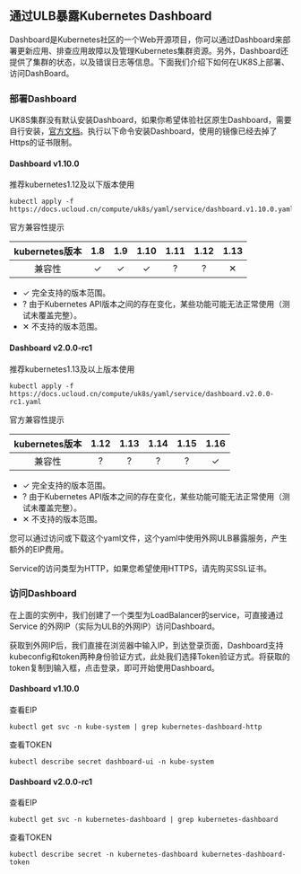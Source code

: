 
## 通过ULB暴露Kubernetes Dashboard


Dashboard是Kubernetes社区的一个Web开源项目，你可以通过Dashboard来部署更新应用、排查应用故障以及管理Kubernetes集群资源。另外，Dashboard还提供了集群的状态，以及错误日志等信息。下面我们介绍下如何在UK8S上部署、访问DashBoard。

### 部署Dashboard

UK8S集群没有默认安装Dashboard，如果你希望体验社区原生Dashboard，需要自行安装，[官方文档](https://github.com/kubernetes/dashboard/releases)。执行以下命令安装Dashboard，使用的镜像已经去掉了Https的证书限制。

#### Dashboard v1.10.0

推荐kubernetes1.12及以下版本使用

```
kubectl apply -f https://docs.ucloud.cn/compute/uk8s/yaml/service/dashboard.v1.10.0.yaml
```
官方兼容性提示

|kubernetes版本|1.8|1.9|1.10|1.11|1.12|1.13|
|:-:|:-:|:-:|:-:|:-:|:-:|:-:|
|兼容性|✓|✓|✓|?|?|✕|

* ✓ 完全支持的版本范围。
* ? 由于Kubernetes API版本之间的存在变化，某些功能可能无法正常使用（测试未覆盖完整）。
* ✕ 不支持的版本范围。

#### Dashboard v2.0.0-rc1

推荐kubernetes1.13及以上版本使用

```
kubectl apply -f https://docs.ucloud.cn/compute/uk8s/yaml/service/dashboard.v2.0.0-rc1.yaml
```
官方兼容性提示

|kubernetes版本|1.12|1.13|1.14|1.15|1.16|
|:-:|:-:|:-:|:-:|:-:|:-:|
|兼容性|?|?|?|?|✓|

* ✓ 完全支持的版本范围。
* ? 由于Kubernetes API版本之间的存在变化，某些功能可能无法正常使用（测试未覆盖完整）。
* ✕ 不支持的版本范围。


您可以通过访问或下载这个yaml文件，这个yaml中使用外网ULB暴露服务，产生额外的EIP费用。

Service的访问类型为HTTP，如果您希望使用HTTPS，请先购买SSL证书。


### 访问Dashboard

在上面的实例中，我们创建了一个类型为LoadBalancer的service，可直接通过Service 的外网IP（实际为ULB的外网IP）访问Dashboard。

获取到外网IP后，我们直接在浏览器中输入IP，到达登录页面，Dashboard支持kubeconfig和token两种身份验证方式，此处我们选择Token验证方式。将获取的token复制到输入框，点击登录，即可开始使用Dashboard。


#### Dashboard v1.10.0
查看EIP
```
kubectl get svc -n kube-system | grep kubernetes-dashboard-http 
```
查看TOKEN
```
kubectl describe secret dashboard-ui -n kube-system
```

#### Dashboard v2.0.0-rc1
查看EIP
```
kubectl get svc -n kubernetes-dashboard | grep kubernetes-dashboard
```
查看TOKEN
```
kubectl describe secret -n kubernetes-dashboard kubernetes-dashboard-token
```



